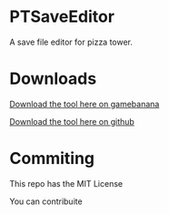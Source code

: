 # PTSaveEditor
A save file editor for pizza tower.

# Downloads
[Download the tool here on gamebanana](https://gamebanana.com/tools/19896)

[Download the tool here on github](https://github.com/Ricca665/PTSaveEditor/releases/tag/RELEASES)

# Commiting
This repo has the MIT License

You can contribuite